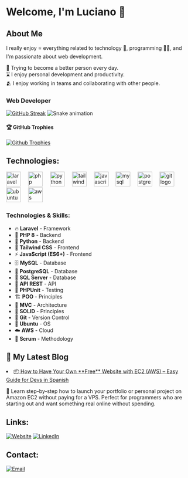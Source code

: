 # Welcome, I'm Luciano 👋

## About Me

I really enjoy ⭐ everything related to technology 🤖, programming 👨‍💻, and I'm passionate about web development.

🌿 Trying to become a better person every day.
</br>
⌛ I enjoy personal development and productivity.
</br>
🫂 I enjoy working in teams and collaborating with other people.
</br>

### Web Developer
[![GitHub Streak](https://streak-stats.demolab.com/?user=lucianock&theme=highcontrast&border_radius=7&hide_border=true&exclude_days=Sun%2CSat&card_width=467)](#)
<img src="https://raw.githubusercontent.com/lucianock/lucianock/output/snake.svg" alt="Snake animation" />

#### 🏆 GitHub Trophies
[![Github Trophies](https://github-profile-trophy.vercel.app/?username=lucianock&theme=monokai&no-frame=true&no-bg=true&margin-w=4)](#)


## Technologies:

<div align="left">
  <!-- Laravel Framework -->
  <img src="https://skillicons.dev/icons?i=laravel" height="40" alt="laravel logo"  />
  <img width="12" />
  <!-- PHP 8 Backend -->
  <img src="https://skillicons.dev/icons?i=php" height="40" alt="php logo"  />
  <img width="12" />
  <!-- Python Backend -->
  <img src="https://skillicons.dev/icons?i=python" height="40" alt="python logo"  />
  <img width="12" />
  <!-- Tailwind CSS Frontend -->
  <img src="https://skillicons.dev/icons?i=tailwind" height="40" alt="tailwindcss logo"  />
  <img width="12" />
  <!-- JavaScript (ES6+) Frontend -->
  <img src="https://skillicons.dev/icons?i=js" height="40" alt="javascript logo"  />
  <img width="12" />
  <!-- MySQL Database -->
  <img src="https://skillicons.dev/icons?i=mysql" height="40" alt="mysql logo"  />
  <img width="12" />
  <!-- PostgreSQL Database -->
  <img src="https://skillicons.dev/icons?i=postgres" height="40" alt="postgresql logo"  />
  <img width="12" />
  <!-- Git Version Control -->
  <img src="https://skillicons.dev/icons?i=git" height="40" alt="git logo"  />
  <img width="12" />
  <!-- Ubuntu OS -->
  <img src="https://skillicons.dev/icons?i=ubuntu" height="40" alt="ubuntu logo"  />
  <img width="12" />
  <!-- AWS Cloud -->
  <img src="https://skillicons.dev/icons?i=aws" height="40" alt="aws logo"  />
</div>

### Technologies & Skills:
- 🔥 **Laravel** - Framework
- 🐘 **PHP 8** - Backend
- 🐍 **Python** - Backend  
- 🎨 **Tailwind CSS** - Frontend
- ⚡ **JavaScript (ES6+)** - Frontend
- 🗄️ **MySQL** - Database
- 🐘 **PostgreSQL** - Database
- 💾 **SQL Server** - Database
- 🔌 **API REST** - API
- 🧪 **PHPUnit** - Testing
- 🏗️ **POO** - Principles
- 📐 **MVC** - Architecture
- 💎 **SOLID** - Principles
- 📝 **Git** - Version Control
- 🐧 **Ubuntu** - OS
- ☁️ **AWS** - Cloud
- 🔄 **Scrum** - Methodology

## 📝 My Latest Blog

<li>
  <a href="https://portfolio.lucianock.com/blog/como-tener-sitio-web-gratis-con-ec2.html">
    📦 How to Have Your Own **Free** Website with EC2 (AWS) – Easy Guide for Devs in Spanish
  </a>
  <p>
    📝 Learn step-by-step how to launch your portfolio or personal project on Amazon EC2 without paying for a VPS. Perfect for programmers who are starting out and want something real online without spending.
  </p>
</li>

## Links:
[![Website](https://img.shields.io/badge/Website-LUCIANOCK4285F4?style=for-the-badge&logo=googlechrome&logoColor=white&labelColor=101010)](https://lucianock.com)
[![LinkedIn](https://img.shields.io/badge/LinkedIn-@lucianock-487FCF?style=for-the-badge&logo=LinkedIn&logoColor=white&labelColor=101010)](https://www.linkedin.com/in/lucianock/)

## Contact:

[![Email](https://img.shields.io/badge/lucainocampos.k@gmail.com-email-D14836?style=for-the-badge&logo=gmail&logoColor=white&labelColor=101010)](mailto:lucianocampos.k@gmail.com)
